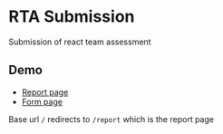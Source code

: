 # RTA Submission
Submission of react team assessment

## Demo
- [Report page](https://rta-sub.netlify.app/report)
- [Form page](https://rta-sub.netlify.app/diagnosis)

Base url `/` redirects to `/report` which is the report page
